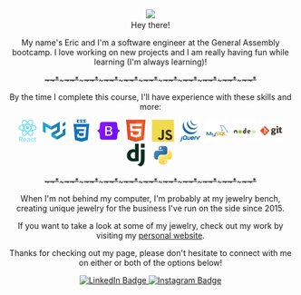<div id="header" align="center">
  <img src="https://bestanimations.com/media/computers/1641871444funny-computer-animated-gif-35.gif"/>
</div>
<div id="meat and potatoes" align="center">
Hey there!
  
My name's Eric and I'm a software engineer at the General Assembly bootcamp. I love working on new projects and I am really having fun while learning (I'm always learning)! 

~~*~*~*~~~~~*~*~*~~~~~*~*~*~~~~~*~*~*~~~~~*~*~*~~~~~*~*~*~~~~~*~*~*~~~~~*~*~*~~~~~*~*~*~~~~~*~*~*~~~~~*~*~*~~

By the time I complete this course, I'll have experience with these skills and more:
<div>
  <img src="https://github.com/devicons/devicon/blob/master/icons/react/react-original-wordmark.svg" title="React" alt="React" width="40" height="40"/>&nbsp;
  <img src="https://github.com/devicons/devicon/blob/master/icons/materialui/materialui-original.svg" title="Material UI" alt="Material UI" width="40" height="40"/>&nbsp;
  <img src="https://github.com/devicons/devicon/blob/master/icons/css3/css3-plain-wordmark.svg"  title="CSS3" alt="CSS" width="40" height="40"/>&nbsp;
    <img src="https://raw.githubusercontent.com/devicons/devicon/1119b9f84c0290e0f0b38982099a2bd027a48bf1/icons/bootstrap/bootstrap-original.svg" title="Bootstrap" alt="Bootstrap" width="40" height="40"/>&nbsp;
  <img src="https://github.com/devicons/devicon/blob/master/icons/html5/html5-original.svg" title="HTML5" alt="HTML" width="40" height="40"/>&nbsp;
  <img src="https://github.com/devicons/devicon/blob/master/icons/javascript/javascript-original.svg" title="JavaScript" alt="JavaScript" width="40"  height="40"/>&nbsp;
  <img src="https://github.com/devicons/devicon/blob/master/icons/jquery/jquery-plain-wordmark.svg" title="jQuery" alt="jQuery" width="40"  height="40"/>&nbsp;
  <img src="https://github.com/devicons/devicon/blob/master/icons/mysql/mysql-original-wordmark.svg" title="MySQL"  alt="MySQL" width="40" height="40"/>&nbsp;
  <img src="https://github.com/devicons/devicon/blob/master/icons/nodejs/nodejs-original-wordmark.svg" title="NodeJS" alt="NodeJS" width="40" height="40"/>&nbsp;
  <img src="https://github.com/devicons/devicon/blob/master/icons/git/git-original-wordmark.svg" title="Git" alt="Git" width="40" height="40"/>&nbsp;
  <img src="https://raw.githubusercontent.com/devicons/devicon/1119b9f84c0290e0f0b38982099a2bd027a48bf1/icons/django/django-plain.svg" title="Django" alt="Django width="40" height="40"/>&nbsp;
  <img src="https://github.com/devicons/devicon/blob/master/icons/python/python-original.svg" title="Python" alt="Python" width="40" height="40"/>&nbsp;

~~*~*~*~~~~~*~*~*~~~~~*~*~*~~~~~*~*~*~~~~~*~*~*~~~~~*~*~*~~~~~*~*~*~~~~~*~*~*~~~~~*~*~*~~~~~*~*~*~~~~~*~*~*~~

When I'm not behind my computer, I'm probably at my jewelry bench, creating unique jewelry for the business I've run on the side since 2015.  

If you want to take a look at some of my jewelry, check out my work by visiting my <a href="http://www.thedewd.com">personal website</a>.  

Thanks for checking out my page, please don't hesitate to connect with me on either or both of the options below!

<div id="badges">
  <a href="https://www.linkedin.com/in/ewdavis15/">
    <img src="https://img.shields.io/badge/LinkedIn-blue?style=for-the-badge&logo=linkedin&logoColor=white" alt="LinkedIn Badge"/>
  </a>
   <a href="https://www.instagram.com/its_the_dewds_jewelry/">
    <img src="https://img.shields.io/badge/Instagram-blue?style=for-the-badge&logo=instagram&logoColor=white" alt="Instagram Badge"/>
  </a>
                                                                                                                                   </div>                                                                                                                           
